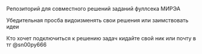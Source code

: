 Репозиторий для совместного решений заданий фуллсека МИРЭА

Убедительная просба видоизменять свои решения или заимствовать идеи

Кто хочет подключиться к решению задач кидайте свой ник или почту в тг @sn00py666
